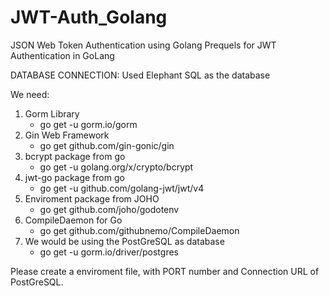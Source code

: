 # JWT-Auth_Golang
JSON Web Token Authentication using Golang
Prequels for JWT Authentication in GoLang


DATABASE CONNECTION:
Used Elephant SQL as the database

We need:
1) Gorm Library
	* go get -u gorm.io/gorm
2) Gin Web Framework
	* go get github.com/gin-gonic/gin
3) bcrypt package from go 
	* go get -u golang.org/x/crypto/bcrypt
4) jwt-go package from go
	* go get -u github.com/golang-jwt/jwt/v4
5) Enviroment package from JOHO
	* go get github.com/joho/godotenv
6) CompileDaemon for Go
	* go get github.com/githubnemo/CompileDaemon
7) We would be using the PostGreSQL as database
	* go get -u gorm.io/driver/postgres
  
Please create a enviroment file, with PORT number and Connection URL of PostGreSQL.
